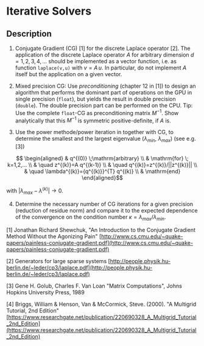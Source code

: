 # Iterative Solvers

## Description

1. Conjugate Gradient (CG) [1] for the discrete Laplace operator [2]. The application of the discrete Laplace operator $`A`$ for arbitrary dimension $`d=1,2,3,4,...`$ should be implemented as a vector function, i.e. as function `laplace(v,u)` with $`v=A\, u`$. In particular, do not implement $`A`$ itself but the application on a given vector.

2. Mixed precision CG: Use *preconditioning* (chapter 12 in [1]) to
design an algorithm that performs the dominant part of operations on the GPU in single precision (`float`), but yields the result in double precision (`double`). The double precision part can be performed on the CPU. Tip: Use the complete `float`-CG as preconditioning matrix $`M^{-1}`$. Show analytically that this $`M^{-1}`$ is symmetric positive-definite, if $A$ is.

3. Use the power methode/power iteration in together with CG, to determine the smallest and the largest eigenvalue ($`\lambda_{min}`$, $`\lambda_{max}`$) (see e.g. [3])
```math
    \begin{aligned}
    & q^{(0)}  \;\mathrm{arbitrary} \\
    & \mathrm{for} \; k=1,2,...  \\
    & \quad z^{(k)}=A q^{(k-1)} \\
    & \quad q^{(k)}=z^{(k)}/||z^{(k)}|| \\
    & \quad \lambda^{(k)}={q^{(k)}}^{T} q^{(k)} \\
    & \mathrm{end}
    \end{aligned}
```
with $`|\lambda_{max} - \lambda^{(k)}|\to 0`$.

4. Determine the necessary number of CG iterations for a given precision (reduction of residue norm) and compare it to the expected dependence of the convergence on the condition number $`\kappa=\lambda_{max}/\lambda_{min}`$.

[1] Jonathan Richard Shewchuk, "An Introduction to the Conjugate Gradient Method Without the Agonizing Pain" [http://www.cs.cmu.edu/~quake-papers/painless-conjugate-gradient.pdf](http://www.cs.cmu.edu/~quake-papers/painless-conjugate-gradient.pdf)

[2] Generators for large sparse systems [http://people.physik.hu-berlin.de/~leder/cp3/laplace.pdf](http://people.physik.hu-berlin.de/~leder/cp3/laplace.pdf)

[3] Gene H. Golub,  Charles F. Van Loan "Matrix Computations", Johns Hopkins University Press, 1989

[4] Briggs, William & Henson, Van & McCormick, Steve. (2000). "A Multigrid Tutorial, 2nd Edition" [https://www.researchgate.net/publication/220690328_A_Multigrid_Tutorial_2nd_Edition](https://www.researchgate.net/publication/220690328_A_Multigrid_Tutorial_2nd_Edition)
